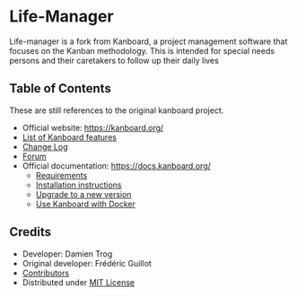 Life-Manager
========

Life-manager is a fork from Kanboard, a project management software that focuses on the Kanban methodology. This is intended for special needs persons and their caretakers to follow up their daily lives

Table of Contents
-----------------

These are still references to the original kanboard project.

- Official website: <https://kanboard.org/>
- [List of Kanboard features](https://kanboard.org/#features)
- [Change Log](https://github.com/kanboard/kanboard/blob/main/ChangeLog)
- [Forum](https://kanboard.discourse.group/)
- Official documentation: <https://docs.kanboard.org/>
    - [Requirements](https://docs.kanboard.org/v1/admin/requirements/)
    - [Installation instructions](https://docs.kanboard.org/v1/admin/installation/)
    - [Upgrade to a new version](https://docs.kanboard.org/v1/admin/upgrade/)
    - [Use Kanboard with Docker](https://docs.kanboard.org/v1/admin/docker/)

Credits
-------
- Developer: Damien Trog
- Original developer: Frédéric Guillot
- [Contributors](https://github.com/kanboard/kanboard/graphs/contributors)
- Distributed under [MIT License](https://github.com/kanboard/kanboard/blob/main/LICENSE)
